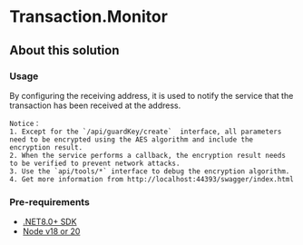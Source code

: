 ﻿# Transaction.Monitor

## About this solution

### Usage
By configuring the receiving address, it is used to notify the service that the transaction has been received at the address.

```angular2html
Notice：
1. Except for the `/api/guardKey/create`  interface, all parameters need to be encrypted using the AES algorithm and include the encryption result. 
2. When the service performs a callback, the encryption result needs to be verified to prevent network attacks. 
3. Use the `api/tools/*` interface to debug the encryption algorithm.
4. Get more information from http://localhost:44393/swagger/index.html
```
### Pre-requirements

* [.NET8.0+ SDK](https://dotnet.microsoft.com/download/dotnet)
* [Node v18 or 20](https://nodejs.org/en)